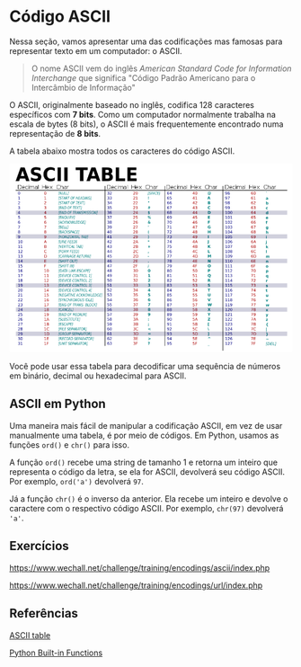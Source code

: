 # Código ASCII

Nessa seção, vamos apresentar uma das codificações mas famosas para representar texto em um computador: o ASCII.

> O nome ASCII vem do inglês _American Standard Code for Information Interchange_ que significa "Código Padrão Americano para o Intercâmbio de Informação"

O ASCII, originalmente baseado no inglês, codifica 128 caracteres específicos com __7 bits__. Como um computador normalmente trabalha na escala de bytes (8 bits), o ASCII é mais frequentemente encontrado numa representação de __8 bits__.


A tabela abaixo mostra todos os caracteres do código ASCII.

![](ascii-table.png)

Você pode usar essa tabela para decodificar uma sequência de números em binário, decimal ou hexadecimal para ASCII.

## ASCII em Python
Uma maneira mais fácil de manipular a codificação ASCII, em vez de usar manualmente uma tabela, é por meio de códigos. Em Python, usamos as funções `ord()` e `chr()` para isso.

A função `ord()` recebe uma string de tamanho 1 e retorna um inteiro que representa o código da letra, se ela for ASCII, devolverá seu código ASCII. Por exemplo, `ord('a')` devolverá `97`.

Já a função `chr()` é o inverso da anterior. Ela recebe um inteiro e devolve o caractere com o respectivo código ASCII. Por exemplo, `chr(97)` devolverá `'a'`.
## Exercícios

https://www.wechall.net/challenge/training/encodings/ascii/index.php

https://www.wechall.net/challenge/training/encodings/url/index.php

## Referências
[ASCII table](http://www.asciitable.com/)

[Python Built-in Functions](https://docs.python.org/2/library/functions.html)
